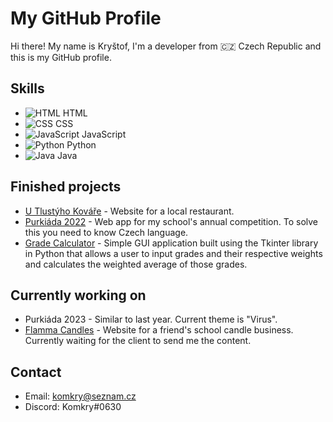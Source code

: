 # My GitHub Profile

Hi there! My name is Kryštof, I'm a developer from :czech_republic: Czech Republic and this is my GitHub profile.

## Skills

- ![HTML](https://cdn-icons-png.flaticon.com/16/5968/5968267.png) HTML
- ![CSS](https://cdn-icons-png.flaticon.com/16/5968/5968242.png) CSS
- ![JavaScript](https://cdn-icons-png.flaticon.com/16/5968/5968292.png) JavaScript
- ![Python](https://cdn-icons-png.flaticon.com/16/5968/5968350.png) Python
- ![Java](https://cdn-icons-png.flaticon.com/16/5968/5968282.png) Java

## Finished projects
- [U Tlustýho Kováře](https://utlustyhokovare.cz) - Website for a local restaurant.
- [Purkiáda 2022](https://whpurkiada.netlify.app) - Web app for my school's annual competition. To solve this you need to know Czech language.
- [Grade Calculator](https://github.com/TheKomkry/GradeCalculator) - Simple GUI application built using the Tkinter library in Python that allows a user to input grades and their respective weights and calculates the weighted average of those grades.

## Currently working on
- Purkiáda 2023 - Similar to last year. Current theme is "Virus".
- [Flamma Candles](https://flamma-candles.netlify.app/) - Website for a friend's school candle business. Currently waiting for the client to send me the content.
<!-- ## Education

- Bachelor's degree in Computer Science from XYZ University -->

## Contact

- Email: [komkry@seznam.cz](mailto:komkry@seznam.cz)
- Discord: Komkry#0630
<!-- - LinkedIn: [linkedin.com/in/username](https://linkedin.com/in/username) -->
